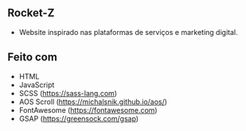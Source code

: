## Rocket-Z
* Website inspirado nas plataformas de serviços e marketing digital.

## Feito com
* HTML
* JavaScript
* SCSS (https://sass-lang.com)
* AOS Scroll (https://michalsnik.github.io/aos/)
* FontAwesome (https://fontawesome.com)
* GSAP (https://greensock.com/gsap)
